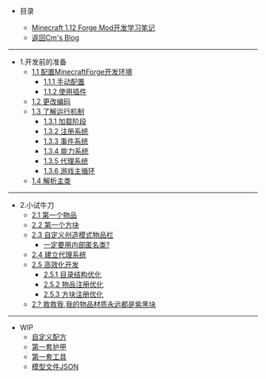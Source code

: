 * 目录

	* [Minecraft 1.12 Forge Mod开发学习笔记](README.md)
	* [返回Cm's Blog](http://cmmmmmm.com/)

***

* 1.开发前的准备
	* [1.1 配置MinecraftForge开发环境](README.md)
		* [1.1.1 手动配置](chapter-1/1.1/1.1.1.md)
		* [1.1.2 使用插件](chapter-1/1.1/1.1.2.md)
	* [1.2 更改编码](chapter-1/1.2.md)
	* [1.3 了解运行机制](chapter-1/1.3/README.md)
		* [1.3.1 加载阶段](chapter-1/1.3/1.3.1.md)
		* [1.3.2 注册系统](chapter-1/1.3/1.3.2.md)
	    * [1.3.3 事件系统](chapter-1/1.3/1.3.3.md)
	    * [1.3.4 能力系统](chapter-1/1.3/1.3.4.md)
	    * [1.3.5 代理系统](chapter-1/1.3/1.3.5.md)
	    * [1.3.6 游戏主循环](chapter-1/1.3/1.3.6.md)
	* [1.4 解析主类](chapter-1/1.4.md)

***

* 2.小试牛刀
	* [2.1 第一个物品](chapter-2/2.1.md)
	* [2.2 第一个方块](chapter-2/2.2.md)
	* [2.3 自定义创造模式物品栏](chapter-2/2.3/README.md)
		* [一定要用内部匿名类?](chapter-2/2.3/Anonymous%20Inner%20Class.md)
	* [2.4 建立代理系统](chapter-2/2.4.md)
	* [2.5 高效化开发](chapter-2/2.5/README.md)
		* [2.5.1 目录结构优化](chapter-2/2.5/2.5.1.md)
		* [2.5.2 物品注册优化](chapter-2/2.5/2.5.2.md)
	    * [2.5.3 方块注册优化](chapter-2/2.5/2.5.3.md)
	* [2.? 救救我,我的物品材质永远都是紫黑块](chapter-2/2.Missing%20Texture.md)

***

* WIP
	* [自定义配方](wip/zi-ding-yi-pei-fang.md)
	* [第一套护甲](wip/di-yi-tao-hu-jia-1.md)
	* [第一套工具](wip/di-yi-tao-gong-ju.md)
	* [模型文件JSON](wip/mo-xing-wen-jian-json.md)
